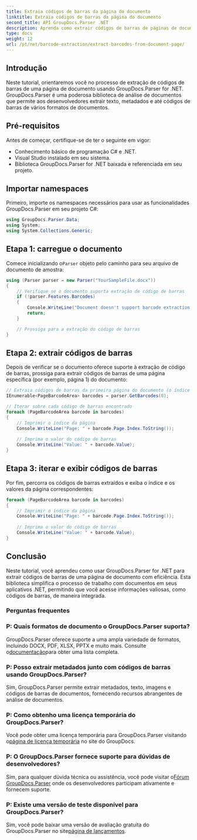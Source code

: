 ```yaml
---
title: Extraia códigos de barras da página do documento
linktitle: Extraia códigos de barras da página do documento
second_title: API GroupDocs.Parser .NET
description: Aprenda como extrair códigos de barras de páginas de documentos usando GroupDocs.Parser for .NET. Este tutorial fornece orientação passo a passo para extração de código de barras.
type: docs
weight: 12
url: /pt/net/barcode-extraction/extract-barcodes-from-document-page/
---
```

## Introdução
Neste tutorial, orientaremos você no processo de extração de códigos de barras de uma página de documento usando GroupDocs.Parser for .NET. GroupDocs.Parser é uma poderosa biblioteca de análise de documentos que permite aos desenvolvedores extrair texto, metadados e até códigos de barras de vários formatos de documentos.
## Pré-requisitos

Antes de começar, certifique-se de ter o seguinte em vigor:
- Conhecimento básico de programação C# e .NET.
- Visual Studio instalado em seu sistema.
- Biblioteca GroupDocs.Parser for .NET baixada e referenciada em seu projeto.
## Importar namespaces
Primeiro, importe os namespaces necessários para usar as funcionalidades GroupDocs.Parser em seu projeto C#:

```csharp
using GroupDocs.Parser.Data;
using System;
using System.Collections.Generic;
```
## Etapa 1: carregue o documento

 Comece inicializando o`Parser` objeto pelo caminho para seu arquivo de documento de amostra:

```csharp
using (Parser parser = new Parser("YourSampleFile.docx"))
{
    // Verifique se o documento suporta extração de código de barras
    if (!parser.Features.Barcodes)
    {
        Console.WriteLine("Document doesn't support barcode extraction.");
        return;
    }

    // Prossiga para a extração do código de barras
}
```
## Etapa 2: extrair códigos de barras

Depois de verificar se o documento oferece suporte à extração de código de barras, prossiga para extrair códigos de barras de uma página específica (por exemplo, página 1) do documento:

```csharp
// Extraia códigos de barras da primeira página do documento (o índice da página é baseado em 0)
IEnumerable<PageBarcodeArea> barcodes = parser.GetBarcodes(0);

// Iterar sobre cada código de barras encontrado
foreach (PageBarcodeArea barcode in barcodes)
{
    // Imprimir o índice da página
    Console.WriteLine("Page: " + barcode.Page.Index.ToString());
    
    // Imprima o valor do código de barras
    Console.WriteLine("Value: " + barcode.Value);
}
```
## Etapa 3: iterar e exibir códigos de barras

Por fim, percorra os códigos de barras extraídos e exiba o índice e os valores da página correspondentes:

```csharp
foreach (PageBarcodeArea barcode in barcodes)
{
    // Imprimir o índice da página
    Console.WriteLine("Page: " + barcode.Page.Index.ToString());
    
    // Imprima o valor do código de barras
    Console.WriteLine("Value: " + barcode.Value);
}
```
## Conclusão

Neste tutorial, você aprendeu como usar GroupDocs.Parser for .NET para extrair códigos de barras de uma página de documento com eficiência. Esta biblioteca simplifica o processo de trabalho com documentos em seus aplicativos .NET, permitindo que você acesse informações valiosas, como códigos de barras, de maneira integrada.

### Perguntas frequentes

### P: Quais formatos de documento o GroupDocs.Parser suporta?
 GroupDocs.Parser oferece suporte a uma ampla variedade de formatos, incluindo DOCX, PDF, XLSX, PPTX e muito mais. Consulte o[documentação](https://reference.groupdocs.com/parser/net/)para obter uma lista completa.

### P: Posso extrair metadados junto com códigos de barras usando GroupDocs.Parser?
Sim, GroupDocs.Parser permite extrair metadados, texto, imagens e códigos de barras de documentos, fornecendo recursos abrangentes de análise de documentos.

### P: Como obtenho uma licença temporária do GroupDocs.Parser?
 Você pode obter uma licença temporária para GroupDocs.Parser visitando o[página de licença temporária](https://purchase.groupdocs.com/temporary-license/) no site do GroupDocs.

### P: O GroupDocs.Parser fornece suporte para dúvidas de desenvolvedores?
 Sim, para qualquer dúvida técnica ou assistência, você pode visitar o[Fórum GroupDocs.Parser](https://forum.groupdocs.com/c/parser/17) onde os desenvolvedores participam ativamente e fornecem suporte.

### P: Existe uma versão de teste disponível para GroupDocs.Parser?
 Sim, você pode baixar uma versão de avaliação gratuita do GroupDocs.Parser no site[página de lançamentos](https://releases.groupdocs.com/).
